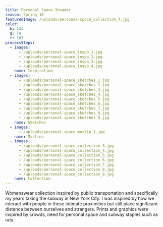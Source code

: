 ```yaml
---
title: Personal Space Invader
season: Spring 18
featuredImage: /uploads/personal-space_collection_4.jpg
color:
  b: 133
  g: 74
  r: 103
processSteps:
  - images:
      - /uploads/personal-space_inspo_1.jpg
      - /uploads/personal-space_inspo_2.jpg
      - /uploads/personal-space_inspo_3.jpg
      - /uploads/personal-space_inspo_4.jpg
    name: Inspiration
  - images:
      - /uploads/personal-space_sketches_1.jpg
      - /uploads/personal-space_sketches_2.jpg
      - /uploads/personal-space_sketches_3.jpg
      - /uploads/personal-space_sketches_4.jpg
      - /uploads/personal-space_sketches_5.jpg
      - /uploads/personal-space_sketches_6.jpg
      - /uploads/personal-space_sketches_7.jpg
      - /uploads/personal-space_sketches_8.jpg
      - /uploads/personal-space_sketches_9.jpg
    name: Sketches
  - images:
      - /uploads/personal-space_muslin_1.jpg
    name: Muslins
  - images:
      - /uploads/personal-space_collection_3.jpg
      - /uploads/personal-space_collection_4.jpg
      - /uploads/personal-space_collection_5.jpg
      - /uploads/personal-space_collection_6.jpg
      - /uploads/personal-space_collection_7.jpg
      - /uploads/personal-space_collection_8.jpg
      - /uploads/personal-space_collection_9.jpg
    name: Collection
---
```

Womenswear collection inspired by public transportation and specifically my years taking the subway in New York City. I was inspired by how we interact with people in these intimate proximities but still place significant distance between ourselves and strangers. Prints and graphics were inspired by crowds, need for personal space and subway staples such as rats.
